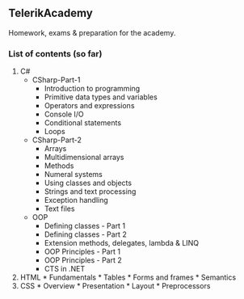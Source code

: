 ## TelerikAcademy

Homework, exams &amp; preparation for the academy. 

### List of contents (so far)
1. C#
    * CSharp-Part-1
       * Introduction to programming
       * Primitive data types and variables
       * Operators and expressions
       * Console I/O
       * Conditional statements
       * Loops
    * CSharp-Part-2
       * Arrays
       * Multidimensional arrays
       * Methods
       * Numeral systems
       * Using classes and objects
       * Strings and text processing
       * Exception handling
       * Text files
    * OOP
       * Defining classes - Part 1
       * Defining classes - Part 2
       * Extension methods, delegates, lambda & LINQ
       * OOP Principles - Part 1
       * OOP Principles - Part 2
       * CTS in .NET
2. HTML
       * Fundamentals
       * Tables
       * Forms and frames
       * Semantics
3. CSS
       * Overview
       * Presentation
       * Layout
       * Preprocessors
